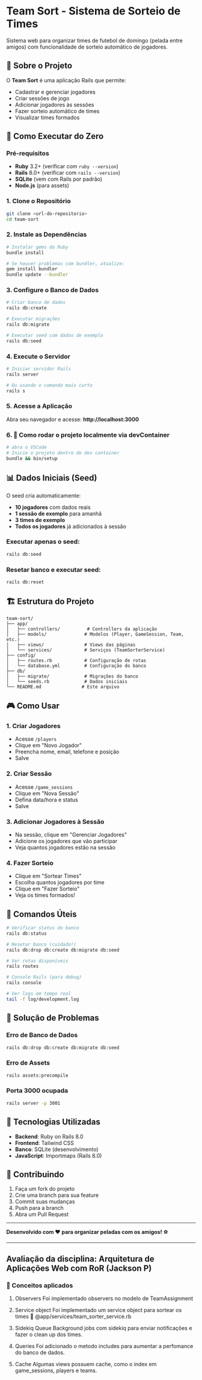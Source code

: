 # Team Sort - Sistema de Sorteio de Times

Sistema web para organizar times de futebol de domingo (pelada entre amigos) com funcionalidade de sorteio automático de jogadores.

## 🎯 Sobre o Projeto

O **Team Sort** é uma aplicação Rails que permite:
- Cadastrar e gerenciar jogadores
- Criar sessões de jogo
- Adicionar jogadores às sessões
- Fazer sorteio automático de times
- Visualizar times formados

## 🚀 Como Executar do Zero

### Pré-requisitos

- **Ruby** 3.2+ (verificar com `ruby --version`)
- **Rails** 8.0+ (verificar com `rails --version`)
- **SQLite** (vem com Rails por padrão)
- **Node.js** (para assets)

### 1. Clone o Repositório

```bash
git clone <url-do-repositorio>
cd team-sort
```

### 2. Instale as Dependências

```bash
# Instalar gems do Ruby
bundle install

# Se houver problemas com bundler, atualize:
gem install bundler
bundle update --bundler
```

### 3. Configure o Banco de Dados

```bash
# Criar banco de dados
rails db:create

# Executar migrações
rails db:migrate

# Executar seed com dados de exemplo
rails db:seed
```

### 4. Execute o Servidor

```bash
# Iniciar servidor Rails
rails server

# Ou usando o comando mais curto
rails s
```

### 5. Acesse a Aplicação

Abra seu navegador e acesse: **http://localhost:3000**

### 6. 🚀 Como rodar o projeto localmente via devContainer

```bash
# abra o VSCode
# Inicie o projeto dentro do dev container
bundle && bin/setup
```

## 📊 Dados Iniciais (Seed)

O seed cria automaticamente:

- **10 jogadores** com dados reais
- **1 sessão de exemplo** para amanhã
- **3 times de exemplo**
- **Todos os jogadores** já adicionados à sessão

### Executar apenas o seed:
```bash
rails db:seed
```

### Resetar banco e executar seed:
```bash
rails db:reset
```

## 🏗️ Estrutura do Projeto

```
team-sort/
├── app/
│   ├── controllers/          # Controllers da aplicação
│   ├── models/              # Modelos (Player, GameSession, Team, etc.)
│   ├── views/               # Views das páginas
│   └── services/            # Serviços (TeamSorterService)
├── config/
│   ├── routes.rb            # Configuração de rotas
│   └── database.yml         # Configuração do banco
├── db/
│   ├── migrate/             # Migrações do banco
│   └── seeds.rb             # Dados iniciais
└── README.md               # Este arquivo
```

## 🎮 Como Usar

### 1. Criar Jogadores
- Acesse `/players`
- Clique em "Novo Jogador"
- Preencha nome, email, telefone e posição
- Salve

### 2. Criar Sessão
- Acesse `/game_sessions`
- Clique em "Nova Sessão"
- Defina data/hora e status
- Salve

### 3. Adicionar Jogadores à Sessão
- Na sessão, clique em "Gerenciar Jogadores"
- Adicione os jogadores que vão participar
- Veja quantos jogadores estão na sessão

### 4. Fazer Sorteio
- Clique em "Sortear Times"
- Escolha quantos jogadores por time
- Clique em "Fazer Sorteio"
- Veja os times formados!

## 🔧 Comandos Úteis

```bash
# Verificar status do banco
rails db:status

# Resetar banco (cuidado!)
rails db:drop db:create db:migrate db:seed

# Ver rotas disponíveis
rails routes

# Console Rails (para debug)
rails console

# Ver logs em tempo real
tail -f log/development.log
```

## 🐛 Solução de Problemas


### Erro de Banco de Dados
```bash
rails db:drop db:create db:migrate db:seed
```

### Erro de Assets
```bash
rails assets:precompile
```

### Porta 3000 ocupada
```bash
rails server -p 3001
```

## 📱 Tecnologias Utilizadas

- **Backend**: Ruby on Rails 8.0
- **Frontend**: Tailwind CSS
- **Banco**: SQLite (desenvolvimento)
- **JavaScript**: Importmaps (Rails 8.0)

## 🤝 Contribuindo

1. Faça um fork do projeto
2. Crie uma branch para sua feature
3. Commit suas mudanças
4. Push para a branch
5. Abra um Pull Request

---

**Desenvolvido com ❤️ para organizar peladas com os amigos!** ⚽

___

## Avaliação da disciplina: Arquitetura de Aplicações Web com RoR (Jackson P)

### 🧠 Conceitos aplicados

1. Observers
Foi implementado observers no modelo de TeamAssignment

2. Service object
Foi implementado um service object para sortear os times 🎲
@app/services/team_sorter_service.rb

3. Sidekiq Queue 
Background jobs com sidekiq para enviar notificações e fazer o clean up dos times.

4. Queries
Foi adicionado o metodo includes para aumentar a perfomance do banco de dados.

5. Cache
Algumas views possuem cache, como o index em game_sessions, players e teams.
